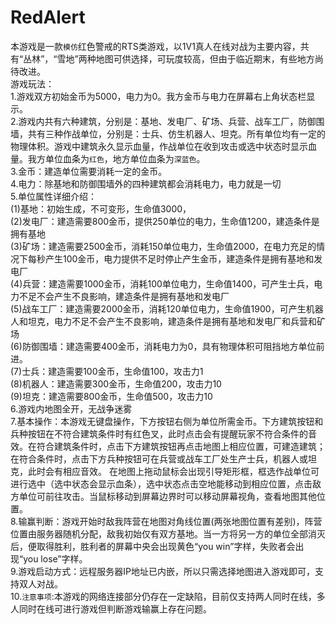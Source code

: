 # RedAlert

  本游戏是一款`模仿`红色警戒的RTS类游戏，以1V1真人在线对战为主要内容，共有“丛林”，“雪地”两种地图可供选择，可玩度较高，但由于临近期末，有些地方尚待改进。<br>
游戏玩法：<br>
        1.游戏双方初始金币为5000，电力为0。我方金币与电力在屏幕右上角状态栏显示。<br>
	2.游戏内共有六种建筑，分别是：基地、发电厂、矿场、兵营、战车工厂，防御围墙，共有三种作战单位，分别是：士兵、仿生机器人、坦克。所有单位均有一定的物理体积。游戏中建筑永久显示血量，作战单位在收到攻击或选中状态时显示血量。我方单位血条为`红色`，地方单位血条为`深蓝色`。<br>
	3.金币：建造单位需要消耗一定的金币。<br>
	4.电力：除基地和防御围墙外的四种建筑都会消耗电力，电力就是一切<br>
	5.单位属性详细介绍：<br>
		(1)基地：初始生成，不可变形，生命值3000，<br>
		(2)发电厂：建造需要800金币，提供250单位的电力，生命值1200，建造条件是拥有基地<br>
		(3)矿场：建造需要2500金币，消耗150单位电力，生命值2000，在电力充足的情况下每秒产生100金币，电力提供不足时停止产生金币，建造条件是拥有基地和发电厂<br>
		(4)兵营：建造需要1000金币，消耗100单位电力，生命值1400，可产生士兵，电力不足不会产生不良影响，建造条件是拥有基地和发电厂<br>
		(5)战车工厂：建造需要2000金币，消耗120单位电力，生命值1900，可产生机器人和坦克，电力不足不会产生不良影响，建造条件是拥有基地和发电厂和兵营和矿场<br>
        (6)防御围墙：建造需要400金币，消耗电力为0，具有物理体积可阻挡地方单位前进。<br>
		(7)士兵：建造需要100金币，生命值100，攻击力1<br>
		(8)机器人：建造需要300金币，生命值200，攻击力10<br>
		(9)坦克：建造需要800金币，生命值500，攻击力10<br>
	6.游戏内地图全开，无战争迷雾<br>
	7.基本操作：本游戏无键盘操作，下方按钮右侧为单位所需金币。下方建筑按钮和兵种按钮在不符合建筑条件时有红色叉，此时点击会有提醒玩家不符合条件的音效。在符合建筑条件时，点击下方建筑按钮再点击地图上相应位置，可建造建筑；在符合条件时，点击下方兵种按钮可在兵营或战车工厂处生产士兵，机器人或坦克，此时会有相应音效。 在地图上拖动鼠标会出现引导矩形框，框选作战单位可进行选中（选中状态会显示血条），选中状态点击空地能移动到相应位置，点击敌方单位可前往攻击。当鼠标移动到屏幕边界时可以移动屏幕视角，查看地图其他位置。<br>
8.输赢判断：游戏开始时敌我阵营在地图对角线位置(两张地图位置有差别)，阵营位置由服务器随机分配，敌我初始仅有双方基地。当一方将另一方的单位全部消灭后，便取得胜利，胜利者的屏幕中央会出现黄色“you win”字样，失败者会出现“you lose”字样。<br>
9.游戏启动方式：远程服务器IP地址已内嵌，所以只需选择地图进入游戏即可，支持双人对战。<br>
10.`注意事项`:本游戏的网络连接部分仍存在一定缺陷，目前仅支持两人同时在线，多人同时在线可进行游戏但判断游戏输赢上存在问题。<br>
  
